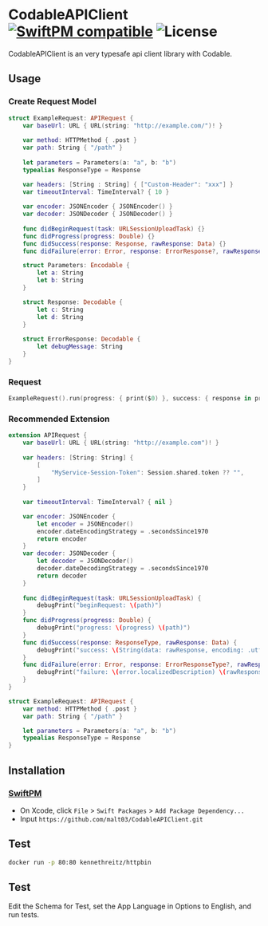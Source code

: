 # CodableAPIClient  [![SwiftPM compatible](https://img.shields.io/badge/SwiftPM-compatible-4BC51D.svg)](https://github.com/apple/swift-package-manager) ![License](https://img.shields.io/github/license/malt03/CodableAPIClient.svg)

CodableAPIClient is an very typesafe api client library with Codable.

## Usage

### Create Request Model

```swift
struct ExampleRequest: APIRequest {
    var baseUrl: URL { URL(string: "http://example.com/")! }
    
    var method: HTTPMethod { .post }
    var path: String { "/path" }
    
    let parameters = Parameters(a: "a", b: "b")
    typealias ResponseType = Response

    var headers: [String : String] { ["Custom-Header": "xxx"] }
    var timeoutInterval: TimeInterval? { 10 }
    
    var encoder: JSONEncoder { JSONEncoder() }
    var decoder: JSONDecoder { JSONDecoder() }
    
    func didBeginRequest(task: URLSessionUploadTask) {}
    func didProgress(progress: Double) {}
    func didSuccess(response: Response, rawResponse: Data) {}
    func didFailure(error: Error, response: ErrorResponse?, rawResponse: Data?) {}

    struct Parameters: Encodable {
        let a: String
        let b: String
    }

    struct Response: Decodable {
        let c: String
        let d: String
    }
    
    struct ErrorResponse: Decodable {
        let debugMessage: String
    }
}
```

### Request

```swift
ExampleRequest().run(progress: { print($0) }, success: { response in print(response) }, failure: { error, response in print(response) })
```

### Recommended Extension

```swift
extension APIRequest {
    var baseUrl: URL { URL(string: "http://example.com")! }
    
    var headers: [String: String] {
        [
            "MyService-Session-Token": Session.shared.token ?? "",
        ]
    }
    
    var timeoutInterval: TimeInterval? { nil }

    var encoder: JSONEncoder {
        let encoder = JSONEncoder()
        encoder.dateEncodingStrategy = .secondsSince1970
        return encoder
    }
    var decoder: JSONDecoder {
        let decoder = JSONDecoder()
        decoder.dateDecodingStrategy = .secondsSince1970
        return decoder
    }
    
    func didBeginRequest(task: URLSessionUploadTask) {
        debugPrint("beginRequest: \(path)")
    }
    func didProgress(progress: Double) {
        debugPrint("progress: \(progress) \(path)")
    }
    func didSuccess(response: ResponseType, rawResponse: Data) {
        debugPrint("success: \(String(data: rawResponse, encoding: .utf8) ?? "")")
    }
    func didFailure(error: Error, response: ErrorResponseType?, rawResponse: Data?) {
        debugPrint("failure: \(error.localizedDescription) \(rawResponse.flatMap { String(data: $0, encoding: .utf8) } ?? "")")
    }
}
```

```swift
struct ExampleRequest: APIRequest {
    var method: HTTPMethod { .post }
    var path: String { "/path" }

    let parameters = Parameters(a: "a", b: "b")
    typealias ResponseType = Response
}
```

## Installation

### [SwiftPM](https://github.com/apple/swift-package-manager)

- On Xcode, click `File` > `Swift Packages` > `Add Package Dependency...`
- Input `https://github.com/malt03/CodableAPIClient.git`

## Test
```bash
docker run -p 80:80 kennethreitz/httpbin
```

## Test
Edit the Schema for Test, set the App Language in Options to English, and run tests.
